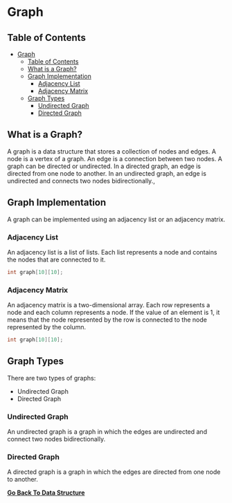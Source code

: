 # Graph

## Table of Contents

- [Graph](#graph)
  - [Table of Contents](#table-of-contents)
  - [What is a Graph?](#what-is-a-graph)
  - [Graph Implementation](#graph-implementation)
    - [Adjacency List](#adjacency-list)
    - [Adjacency Matrix](#adjacency-matrix)
  - [Graph Types](#graph-types)
    - [Undirected Graph](#undirected-graph)
    - [Directed Graph](#directed-graph)
## What is a Graph?

A graph is a data structure that stores a collection of nodes and edges. A node is a vertex of a graph. An edge is a connection between two nodes. A graph can be directed or undirected. In a directed graph, an edge is directed from one node to another. In an undirected graph, an edge is undirected and connects two nodes bidirectionally.,

## Graph Implementation

A graph can be implemented using an adjacency list or an adjacency matrix.

### Adjacency List

An adjacency list is a list of lists. Each list represents a node and contains the nodes that are connected to it.

```c
int graph[10][10];
```

### Adjacency Matrix

An adjacency matrix is a two-dimensional array. Each row represents a node and each column represents a node. If the value of an element is 1, it means that the node represented by the row is connected to the node represented by the column.

```c
int graph[10][10];
```

## Graph Types

There are two types of graphs:

* Undirected Graph
* Directed Graph

### Undirected Graph

An undirected graph is a graph in which the edges are undirected and connect two nodes bidirectionally.

### Directed Graph

A directed graph is a graph in which the edges are directed from one node to another.

[**Go Back To Data Structure**](README.md)
